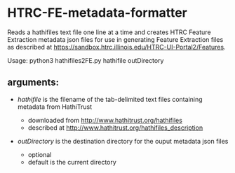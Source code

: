 HTRC-FE-metadata-formatter
==========================

Reads a hathifiles text file one line at a time and creates HTRC Feature Extraction metadata json files for use in generating Feature Extraction files as described at https://sandbox.htrc.illinois.edu/HTRC-UI-Portal2/Features.

Usage: python3 hathifiles2FE.py hathifile outDirectory

## arguments:

+ *hathifile* is the filename of the tab-delimited text files containing metadata from HathiTrust
    - downloaded from http://www.hathitrust.org/hathifiles
    - described at http://www.hathitrust.org/hathifiles_description

+ *outDirectory* is the destination directory for the ouput metadata json files
    - optional
    - default is the current directory
